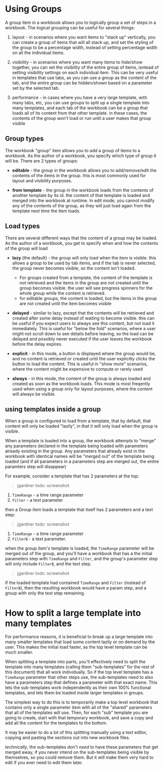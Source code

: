 # Using Groups

A group item in a workbook allows you to logically group a set of steps in a workbook.  The logical grouping can be useful for several things:

1. layout - in scenarios where you want items to "stack up" vertically, you can create a group of items that will all stack up, and set the styling of the group to be a percentage width, instead of setting percentage width on all the individual items.

2. visibility - in scenarios where you want many items to hide/show together, you can set the visibility of the entire group of items, isntead of setting visibility settings on each individual item. This can be very useful in templates that use tabs, as you can use a group as the content of the tab, and the entire group can be hidden/shown based on a parameter set by the selected tab.

3. performance - in cases where you have a very large template, with many tabs, etc, you can use groups to split up a single template into many templates, and each tab of the workbook can be a group that loads all of its content from that other template.  in these cases, the contents of the group won't load or run until a user makes that group visible

## Group types
The workbook "group" item allows you to add a group of items to a workbook. As the author of a workbook, you specify which type of group it will be. There are 2 types of groups:

* **editable** - the group in the workbook allows you to add/remove/edit the contents of the items in the group. this is most commonly used for layout and visibility purposes.

*  **from template** - the group in the workbook loads from the contents of another template by its id.  the content of that template is loaded and merged into the workbook at runtime.  In edit mode, you cannot modify any of the contents of the group, as they will just load again from the template next time the item loads.

## Load types
There are several different ways that the content of a group may be loaded.  As the author of a workbook, you get to specify when and how the contents of the group will load

* **lazy** (the default) - the group will only load when the item is visible.  this allows a group to be used by tab items, and if the tab is never selected, the group never becomes visible, so the content isn't loaded.  
    - For groups created from a template, the content of the template is not retrieved and the items in the group are not created until the group becomes visible.  the user will see progress spinners for the whole group while the content is retrieved.
    - for editable groups, the content is loaded, but the items in the group are not created until the item becomes visible

* **delayed** - similar to lazy, except that the contents will be retrieved and created after some delay instead of waiting to become visible. this can be useful if you expect users to always see this content, but not load it immediately. This is useful for "below the fold" scenarios, where a user might not scroll down to see details before leaving, so the load can be delayed and possibly never executed if the user leaves the workbook before the delay expires.

* **explicit** - in this mode, a button is displayed where the group would be, and no content is retrieved or created until the user explicitly clicks the button to load the content. This is useful in "show more" scenarios, where the content might be expensive to compute or rarely used

* **always** - in this mode, the content of the group is always loaded and created as soon as the workbook loads. This mode is most freqently used when using a group only for layout purposes, where the content will always be visible.

## using templates inside a group
When a group is configured to load from a template, that by default, that content will only be loaded "lazily", in that it will only load when the group is visible. 

When a template is loaded into a group, the workbook attempts to "merge" any parameters declared in the template being loaded with parameters already existing in the group.  Any parameters that already exist in the workbook with identical names will be "merged out" of the template being loaded (and if all parameters in a parameters step are merged out, the entire paramters step will disappear)

For example, consider a template that has 2 parameters at the top:

> jgardner todo: screenshot

1. `TimeRange` - a time range parameter
2. `Filter` - a text parameter

then a Group item loads a template that itself has 2 parameters and a text step:

> jgardner todo: screenshot

1. `TimeRange` - a time range parameter
2. `FilterB` - a text parameter.

when the group item's template is loaded, the `TimeRange` parameter will be merged out of the group, and you'll have a workbook that has a the initial parameters step with `TimeRange` and `Filter`, and the group's parameter step will only include `FilterB`, and the text step.

> jgardner todo: screenshot


If the loaded template had contained `TimeRange` and `Filter` (instead of `FilterB`), then the resulting workbook would have a param step, and a group with only the text step remaining.

# How to split a large template into many templates

For performance reasons, it is beneficial to break up a large template into many smaller templates that load some content lazily or on demand by the user. This makes the initial load faster, as the top level template can be much smaller.

When splitting a template into parts, you'll effectively need to split the template into many templates (calling them "sub-templates" for the rest of this document) that all work individually. So if the top level template has a `TimeRange` parameter that other steps use, the sub-templates need to also have a parameters step that defines a parameter with that exact name. This lets the sub-templates work independently as their own 100% functional templates, and lets them be loaded inside larger templates in groups.

The simplest way to do this is to temporarily make a top level workbook that contains only a single parameter item with all of the "shared" parameters that all of the templates will use. Then, for each "sub" template you are going to create, start with that temporary workbook, and save a copy and add all the content for the templates to the bottom.

It may be easier to do a lot of this splitting manually using a text editor, copying and pasting the sections out into new workbook files.

*technically*, the sub-templates don't *need* to have these parameters that get merged away, if you never intend on the sub-templates being visible by themselves, so you could remove them.  But it will make them very hard to edit if you ever need to edit them later.
